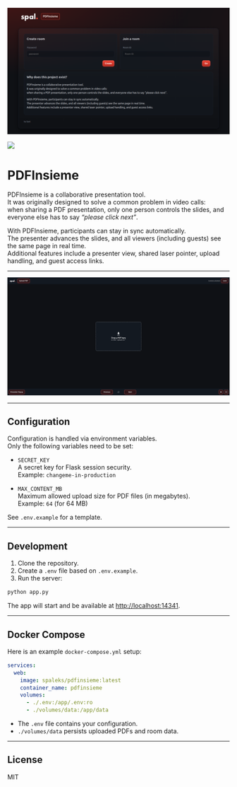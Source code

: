 ![Screenshot](./static/images/screenshot.png) 

![](https://img.shields.io/badge/Version-v0.0.1-blue?style=for-the-badge&logo=github)

# PDFInsieme

PDFInsieme is a collaborative presentation tool.  
It was originally designed to solve a common problem in video calls:  
when sharing a PDF presentation, only one person controls the slides, and everyone else has to say *“please click next”*.  

With PDFInsieme, participants can stay in sync automatically.  
The presenter advances the slides, and all viewers (including guests) see the same page in real time.  
Additional features include a presenter view, shared laser pointer, upload handling, and guest access links.  

---

![Screenshot](./static/images/screenshot-viewer.png)

---

## Configuration

Configuration is handled via environment variables.  
Only the following variables need to be set:

- `SECRET_KEY`  
  A secret key for Flask session security.  
  Example: `changeme-in-production`

- `MAX_CONTENT_MB`  
  Maximum allowed upload size for PDF files (in megabytes).  
  Example: `64` (for 64 MB)

See `.env.example` for a template.

---

## Development

1. Clone the repository.
2. Create a `.env` file based on `.env.example`.
3. Run the server:

```bash
python app.py
```

The app will start and be available at [http://localhost:14341](http://localhost:14341).

---

## Docker Compose

Here is an example `docker-compose.yml` setup:

```yaml
services:
  web:
    image: spaleks/pdfinsieme:latest
    container_name: pdfinsieme
    volumes:
      - ./.env:/app/.env:ro
      - ./volumes/data:/app/data
```

- The `.env` file contains your configuration.
- `./volumes/data` persists uploaded PDFs and room data.

---

## License

MIT
